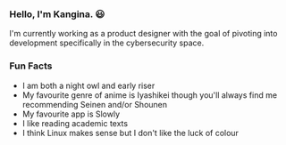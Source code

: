 ### Hello, I'm Kangina. 😃

I'm currently working as a product designer with the goal of pivoting into development specifically in the cybersecurity space.

### Fun Facts
- I am both a night owl and early riser
- My favourite genre of anime is Iyashikei though you'll always find me recommending Seinen and/or Shounen
- My favourite app is Slowly
- I like reading academic texts
- I think Linux makes sense but I don't like the luck of colour
